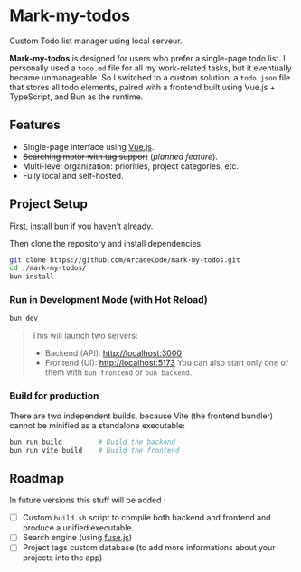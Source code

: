 # Mark-my-todos
Custom Todo list manager using local serveur.

**Mark-my-todos** is designed for users who prefer a single-page todo list. I personally used a ``todo.md`` file for all my work-related tasks, but it eventually became unmanageable. So I switched to a custom solution: a ``todo.json`` file that stores all todo elements, paired with a frontend built using Vue.js + TypeScript, and Bun as the runtime.

## Features
- Single-page interface using [Vue.js](https://vuejs.org/).
- ~~Searching motor with tag support~~ (*planned feature*).
- Multi-level organization: priorities, project categories, etc.
- Fully local and self-hosted.

## Project Setup
First, install [bun](https://bun.sh/) if you haven't already.

Then clone the repository and install dependencies:
```sh
git clone https://github.com/ArcadeCode/mark-my-todos.git
cd ./mark-my-todos/
bun install
```

### Run in Development Mode (with Hot Reload)
```sh
bun dev
```
> This will launch two servers:
> - Backend (API): <http://localhost:3000>
> - Frontend (UI): <http://localhost:5173>
> You can also start only one of them with ``bun frontend`` or ``bun backend``.

### Build for production
There are two independent builds, because Vite (the frontend bundler) cannot be minified as a standalone executable:
```sh
bun run build         # Build the backend
bun run vite build    # Build the frontend
```

## Roadmap
In future versions this stuff will be added :
- [ ] Custom `build.sh` script to compile both backend and frontend and produce a unified executable.
- [ ] Search engine (using [fuse.js](https://www.fusejs.io/))
- [ ] Project tags custom database (to add more informations about your projects into the app)